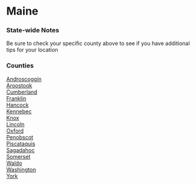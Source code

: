 # Maine

### State-wide Notes
Be sure to check your specific county above to see if you have additional tips for your location

### Counties
[Androscoggin](Androscoggin.md)\
[Aroostook](Aroostook.md)\
[Cumberland](Cumberland.md)\
[Franklin](Franklin.md)\
[Hancock](Hancock.md)\
[Kennebec](Kennebec.md)\
[Knox](Knox.md)\
[Lincoln](Lincoln.md)\
[Oxford](Oxford.md)\
[Penobscot](Penobscot.md)\
[Piscataquis](Piscataquis.md)\
[Sagadahoc](Sagadahoc.md)\
[Somerset](Somerset.md)\
[Waldo](Waldo.md)\
[Washington](Washington.md)\
[York](York.md)